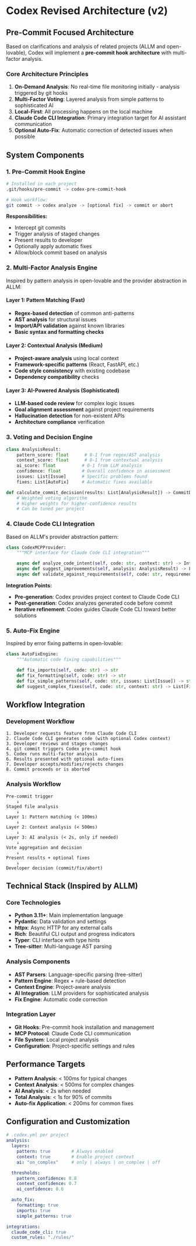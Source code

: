 # Codex Revised Architecture (v2)

## Pre-Commit Focused Architecture

Based on clarifications and analysis of related projects (ALLM and open-lovable), Codex will implement a **pre-commit hook architecture** with multi-factor analysis.

### Core Architecture Principles

1. **On-Demand Analysis**: No real-time file monitoring initially - analysis triggered by git hooks
2. **Multi-Factor Voting**: Layered analysis from simple patterns to sophisticated AI
3. **Local-First**: All processing happens on the local machine
4. **Claude Code CLI Integration**: Primary integration target for AI assistant communication
5. **Optional Auto-Fix**: Automatic correction of detected issues when possible

## System Components

### 1. Pre-Commit Hook Engine
```bash
# Installed in each project
.git/hooks/pre-commit -> codex-pre-commit-hook

# Hook workflow:
git commit -> codex analyze -> [optional fix] -> commit or abort
```

**Responsibilities:**
- Intercept git commits
- Trigger analysis of staged changes
- Present results to developer
- Optionally apply automatic fixes
- Allow/block commit based on analysis

### 2. Multi-Factor Analysis Engine

Inspired by pattern analysis in open-lovable and the provider abstraction in ALLM:

#### Layer 1: Pattern Matching (Fast)
- **Regex-based detection** of common anti-patterns
- **AST analysis** for structural issues
- **Import/API validation** against known libraries
- **Basic syntax and formatting checks**

#### Layer 2: Contextual Analysis (Medium)
- **Project-aware analysis** using local context
- **Framework-specific patterns** (React, FastAPI, etc.)
- **Code style consistency** with existing codebase
- **Dependency compatibility** checks

#### Layer 3: AI-Powered Analysis (Sophisticated)
- **LLM-based code review** for complex logic issues
- **Goal alignment assessment** against project requirements
- **Hallucination detection** for non-existent APIs
- **Architecture compliance** verification

### 3. Voting and Decision Engine

```python
class AnalysisResult:
    pattern_score: float      # 0-1 from regex/AST analysis
    context_score: float      # 0-1 from contextual analysis
    ai_score: float          # 0-1 from LLM analysis
    confidence: float        # Overall confidence in assessment
    issues: List[Issue]      # Specific problems found
    fixes: List[AutoFix]     # Automatic fixes available

def calculate_commit_decision(results: List[AnalysisResult]) -> CommitDecision:
    # Weighted voting algorithm
    # Higher weights for higher-confidence results
    # Can be tuned per project
```

### 4. Claude Code CLI Integration

Based on ALLM's provider abstraction pattern:

```python
class CodexMCPProvider:
    """MCP interface for Claude Code CLI integration"""

    async def analyze_code_intent(self, code: str, context: str) -> Intent
    async def suggest_improvements(self, analysis: AnalysisResult) -> List[Suggestion]
    async def validate_against_requirements(self, code: str, requirements: str) -> ValidationResult
```

**Integration Points:**
- **Pre-generation**: Codex provides project context to Claude Code CLI
- **Post-generation**: Codex analyzes generated code before commit
- **Iterative refinement**: Codex guides Claude Code CLI toward better solutions

### 5. Auto-Fix Engine

Inspired by error fixing patterns in open-lovable:

```python
class AutoFixEngine:
    """Automatic code fixing capabilities"""

    def fix_imports(self, code: str) -> str
    def fix_formatting(self, code: str) -> str
    def fix_simple_patterns(self, code: str, issues: List[Issue]) -> str
    def suggest_complex_fixes(self, code: str, context: str) -> List[FixSuggestion]
```

## Workflow Integration

### Development Workflow
```
1. Developer requests feature from Claude Code CLI
2. Claude Code CLI generates code (with optional Codex context)
3. Developer reviews and stages changes
4. git commit triggers Codex pre-commit hook
5. Codex runs multi-factor analysis
6. Results presented with optional auto-fixes
7. Developer accepts/modifies/rejects changes
8. Commit proceeds or is aborted
```

### Analysis Workflow
```
Pre-commit trigger
    ↓
Staged file analysis
    ↓
Layer 1: Pattern matching (< 100ms)
    ↓
Layer 2: Context analysis (< 500ms)
    ↓
Layer 3: AI analysis (< 2s, only if needed)
    ↓
Vote aggregation and decision
    ↓
Present results + optional fixes
    ↓
Developer decision (commit/fix/abort)
```

## Technical Stack (Inspired by ALLM)

### Core Technologies
- **Python 3.11+**: Main implementation language
- **Pydantic**: Data validation and settings
- **httpx**: Async HTTP for any external calls
- **Rich**: Beautiful CLI output and progress indicators
- **Typer**: CLI interface with type hints
- **Tree-sitter**: Multi-language AST parsing

### Analysis Components
- **AST Parsers**: Language-specific parsing (tree-sitter)
- **Pattern Engine**: Regex + rule-based detection
- **Context Engine**: Project-aware analysis
- **AI Integration**: LLM providers for sophisticated analysis
- **Fix Engine**: Automatic code correction

### Integration Layer
- **Git Hooks**: Pre-commit hook installation and management
- **MCP Protocol**: Claude Code CLI communication
- **File System**: Local project analysis
- **Configuration**: Project-specific settings and rules

## Performance Targets

- **Pattern Analysis**: < 100ms for typical changes
- **Context Analysis**: < 500ms for complex changes
- **AI Analysis**: < 2s when needed
- **Total Analysis**: < 1s for 90% of commits
- **Auto-fix Application**: < 200ms for common fixes

## Configuration and Customization

```yaml
# .codex.yml per project
analysis:
  layers:
    pattern: true        # Always enabled
    context: true        # Enable project context
    ai: "on_complex"     # only | always | on_complex | off

  thresholds:
    pattern_confidence: 0.8
    context_confidence: 0.7
    ai_confidence: 0.6

  auto_fix:
    formatting: true
    imports: true
    simple_patterns: true

integrations:
  claude_code_cli: true
  custom_rules: "./rules/"
```

